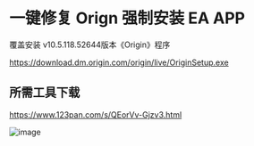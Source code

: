 # 一键修复 Orign 强制安装 EA APP

覆盖安装 v10.5.118.52644版本《Origin》程序

https://download.dm.origin.com/origin/live/OriginSetup.exe

## 所需工具下载

https://www.123pan.com/s/QEorVv-Gjzv3.html

![image](https://user-images.githubusercontent.com/28080853/225245713-03bdae1d-1d1a-4ef9-840f-ec081448e6d8.png)
